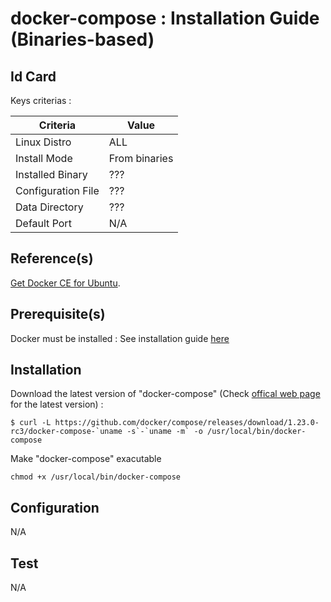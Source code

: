 docker-compose : Installation Guide (Binaries-based)
==
Id Card
-
Keys criterias :
<table>
    <thead>
        <tr>
            <th>Criteria</th>
            <th>Value</th>
        </tr>
    </thead>
    <tbody>
        <tr>
            <td>Linux Distro</td>
            <td>ALL</td>
        </tr>
        <tr>
            <td>Install Mode</td>
            <td>From binaries</td>
        </tr>
        <tr>
            <td>Installed Binary</td>
            <td>???</td>
        </tr>
        <tr>
            <td>Configuration File</td>
            <td>???</td>
        </tr>
        <tr>
            <td>Data Directory</td>
            <td>???</td>
        </tr>
        <tr>
            <td>Default Port</td>
            <td>N/A</td>
        </tr>
    </tbody>
</table>

Reference(s)
-
<a href="https://docs.docker.com/install/linux/docker-ce/ubuntu/">Get Docker CE for Ubuntu</a>.  

Prerequisite(s)
-
Docker must be installed : See installation guide <a href="https://github.com/babonet13/HelloWorld/edit/master/App/docker/readme.md">here</a>

Installation
-
Download the latest version of "docker-compose" (Check <a href="https://github.com/docker/compose/releases">offical web page</a> for the latest version) :
<pre><code>$ curl -L https://github.com/docker/compose/releases/download/1.23.0-rc3/docker-compose-`uname -s`-`uname -m` -o /usr/local/bin/docker-compose</code></pre>

Make "docker-compose" exacutable
<pre><code>chmod +x /usr/local/bin/docker-compose</code></pre>

Configuration
-
N/A

Test
-
N/A
